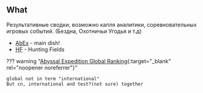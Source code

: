 What
----

Результативные сводки, возможно капля аналитики, соревновательных игровых событий. (Бездна, Охотничьи Угодья и т.д)

- [AbEx](abex.md) - main dish!
- [HF](index.md) - Hunting Fields


??? warning "[Abyssal Expedition Global Ranking](https://rank-afk-cn.lilith.com/index.html){:target="_blank" rel="noopener noreferrer"}"

    global not in term "international"  
    But cn, international and test?(not sure) together